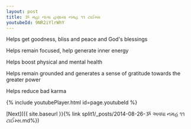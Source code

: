 ```yaml
---
layout: post
title: ૐ મહા નાગા હણાયા નમહ ૧૧ ટાઈમ્સ
youtubeId: 9NR2iYlrWhY
---
```

 
 
Helps get goodness, bliss and peace and God's blessings
 
Helps remain focused, help generate inner energy 
 
Helps boost physical and mental health 
 
Helps remain grounded and generates a sense of gratitude towards the greater power 
 
Helps reduce bad karma
 
 
 
 


{% include youtubePlayer.html id=page.youtubeId %}
 
[Next]({{ site.baseurl }}{% link  split1/_posts/2014-08-26-ૐ અવધા નમહ ૧૧ ટાઈમ્સ.md%})
 
